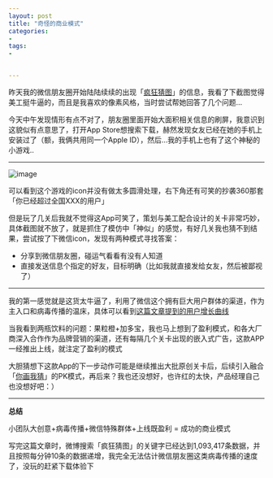 ```yaml
---
layout: post
title: "奇怪的商业模式"
categories:
- 
tags:
- 


---
```


昨天我的微信朋友圈开始陆陆续续的出现「[疯狂猜图](https://itunes.apple.com/cn/app/feng-kuang-cai-tu/id634331773?mt=8)」的信息，我看了下截图觉得美工挺牛逼的，而且是我喜欢的像素风格，当时尝试帮她回答了几个问题…

今天中午发现情形有点不对了，朋友圈里面开始大面积相关信息的刷屏，我意识到这貌似有点意思了，打开App Store想搜索下载，赫然发现女友已经在她的手机上安装过了（额，我俩共用同一个Apple ID），然后…我的手机上也有了这个神秘的小游戏..

----

![image](http://img02.taobaocdn.com/tps/i2/T10UpcFkxbXXXz0cAs-640-960.png)

可以看到这个游戏的icon并没有做太多圆滑处理，右下角还有可笑的抄袭360那套「你已经超过全国XXX的用户」

但是玩了几关后我就不觉得这App可笑了，策划与美工配合设计的关卡非常巧妙，具体截图就不放了，就是抓住了模仿中「神似」的感觉，有好几关我也猜不到结果，尝试按了下微信icon，发现有两种模式寻找答案：

* 分享到微信朋友圈，碰运气看看有没有人知道
* 直接发送信息个指定的好友，目标明确（比如我就直接发给女友，然后被鄙视了）

----

我的第一感觉就是这货太牛逼了，利用了微信这个拥有巨大用户群体的渠道，作为主入口和病毒传播的温床，具体可以看到[这篇文章提到的用户增长曲线](http://tech.qq.com/a/20130609/002765.htm)

当我看到两瓶饮料的问题：果粒橙+加多宝，我也马上想到了盈利模式，和各大厂商深入合作作为品牌营销的渠道，还有每隔几个关卡出现的嵌入式广告，这款APP一经推出上线，就注定了盈利的模式

大胆猜想下这款App的下一步动作可能是继续推出大批原创关卡后，后续引入融合「[你画我猜](https://itunes.apple.com/cn/app/draw-something-free/id488628250?mt=8)」的PK模式，再后来？我也还没想好，也许红的太快，产品经理自己也没想好吧：）

----

**总结**

小团队大创意+病毒传播+微信特殊群体+上线既盈利 = 成功的商业模式

写完这篇文章时，微博搜索「疯狂猜图」的关键字已经达到1,093,417条数据，并且按照每分钟10条的数据递增，我完全无法估计微信朋友圈这类病毒传播的速度了，没玩的赶紧下载体验下




